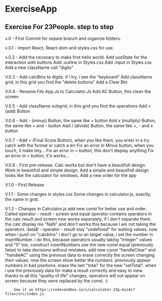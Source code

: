 # ExerciseApp
Exercise For 23People. step to step  
-----------------------------------------
v.0   - First Commit for separe branch and organize folders.

v.0.1 - import React, React-dom and styles.css for use.

v.0.2 - Add the necesary to make first hello world. 
        Add useState for the interaction with buttons
        Add .outline in Styles.css
        Add .input in Styles.css 
        Add a new className call "digits" 
	
V.0.3 - Add calcBtns to digits. if i try, i see the "keyboard"
        Add className grid, in this grid you find the "delete buttons" 
        Add a Clear Btn
	
V.0.4 - Rename File App.Js to Calculator.Js
        Add AC Button, this clean the screen
	
V.0.5 - Add className subgrid, in this grid you find the operations
        Add + (add) Button
	
V.0.6 - Add - (minus) Button, the same like + button
        Add x (multiply) Button, the same like + and - button
        Add / (divide) Button, the same like +, - and x button
	
V.0.7 - Add = (Final Score Button), when you like them, you enter in a try catch with the format or catch a err
        Fix an error in Minus button, when you touch, it make tiny...
        Fix an error in = button, this don't display anything
        Fix an error in = button, it's works...
	
V.0.8 - First pre-release. Calc works but don't have a beautifull design. 
        Work in beautifull and simple design.
        Add a simple and beautifull design looks like the calculator for windows.
        Add a new order for the app
	
V.1.0 - First Release

V.1.1 - Some changes in styles.css
        Some changes in calculator.js, exactly, the name in grid. 
	
V.1.2 - Changes in Calculator.js
        add new const for better use and order. Called operator - result - screen and equal
        operator contains operators in the calc
        result and screen now works separately, if i don't separate them. the calc display me "NaN" and don't works.this because I am not taking the operators.
        dataB - operator - result stay "undefined" for waiting values.
        now when i push on "calcbtns" i don't go to an target value, i set the number in insertNumber. i do this, because operators usually taking "integer" values and "0" too. 
        construct insertNumbers use the new const equal (previously false) to take decisions without mistakes. 
        add new const "handleClear" and "handleAC" using the previous data to erase correctly the screen changing their values.
        now the screen show better the numbers. previously appear numbers in bad positions.
        erase the last "total" for the new "setTotal". when i use the previously data for make a result correctly and easy to view.
        thanks to all this "quality of life" changes, operators will not appear on screen because they were replaced by the const.
        :)
        
        See it on https://codesandbox.io/s/calculator-23p-miz4s?file=/src/index.js

        
        
